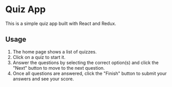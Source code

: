 # Quiz App

This is a simple quiz app built with React and Redux.

## Usage

1. The home page shows a list of quizzes.
2. Click on a quiz to start it.
3. Answer the questions by selecting the correct option(s) and click the "Next" button to move to the next question.
4. Once all questions are answered, click the "Finish" button to submit your answers and see your score.
